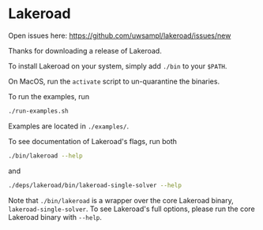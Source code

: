 # Lakeroad

Open issues here:
<https://github.com/uwsampl/lakeroad/issues/new>

Thanks for downloading a release of Lakeroad.

To install Lakeroad on your system, simply add `./bin` to your `$PATH`.

On MacOS, run the `activate` script to un-quarantine the binaries.

To run the examples, run

```sh
./run-examples.sh
```

Examples are located in `./examples/`.

To see documentation of Lakeroad's flags, run both

```sh
./bin/lakeroad --help
```

and

```sh
./deps/lakeroad/bin/lakeroad-single-solver --help
```

Note that `./bin/lakeroad` is a wrapper over the core Lakeroad binary, `lakeroad-single-solver`. To see Lakeroad's full options, please run the core Lakeroad binary with `--help`.
